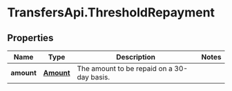 # TransfersApi.ThresholdRepayment

## Properties

Name | Type | Description | Notes
------------ | ------------- | ------------- | -------------
**amount** | [**Amount**](Amount.md) | The amount to be repaid on a 30-day basis. | 


